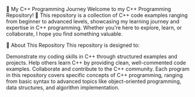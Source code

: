 🚀 My C++ Programming Journey
Welcome to my C++ Programming Repository! 🎉 This repository is a collection of C++ code examples ranging from beginner to advanced levels, showcasing my learning journey and expertise in C++ programming. Whether you're here to explore, learn, or collaborate, I hope you find something valuable.

📝 About This Repository
This repository is designed to:

Demonstrate my coding skills in C++ through structured examples and projects.
Help others learn C++ by providing clean, well-commented code examples.
Collaborate and contribute to the C++ community.
Each program in this repository covers specific concepts of C++ programming, ranging from basic syntax to advanced topics like object-oriented programming, data structures, and algorithm implementation.
